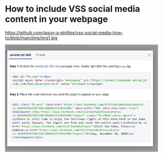 # How to include VSS social media content in your webpage

https://github.com/jason-a-phillips/vss-social-media-how-to/blob/main/img/img1.jpg

![A picture](https://github.com/jason-a-phillips/vss-social-media-how-to/blob/master/img/img1.jpg?raw=true)




